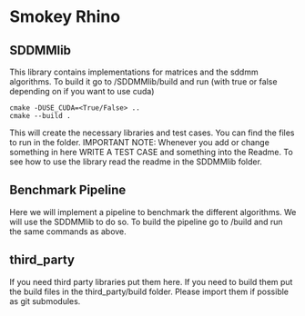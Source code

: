 # Smokey Rhino

## SDDMMlib
This library contains implementations for matrices and the sddmm algorithms. To build it go to /SDDMMlib/build and run (with true or false depending on if you want to use cuda)
```
cmake -DUSE_CUDA=<True/False> ..
cmake --build .
```
This will create the necessary libraries and test cases. You can find the files to run in the folder.
IMPORTANT NOTE: Whenever you add or change something in here WRITE A TEST CASE and something into the Readme.
To see how to use the library read the readme in the SDDMMlib folder.

## Benchmark Pipeline
Here we will implement a pipeline to benchmark the different algorithms. We will use the SDDMMlib to do so. To build the pipeline go to /build and run the same commands as above.

## third_party
If you need third party libraries put them here. If you need to build them put the build files in the third_party/build folder.
Please import them if possible as git submodules.
